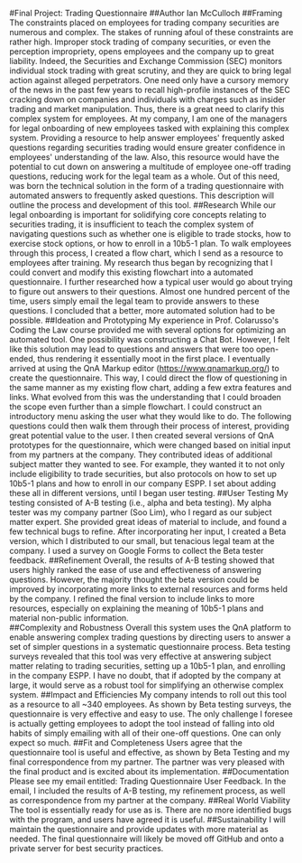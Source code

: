 #Final Project: Trading Questionnaire
##Author
Ian McCulloch
##Framing
The constraints placed on employees for trading company securities are numerous and complex. The stakes of running afoul of these constraints are rather high. Improper stock trading of company securities, or even the perception impropriety, opens employees and the company up to great liability. Indeed, the Securities and Exchange Commission (SEC) monitors individual stock trading with great scrutiny, and they are quick to bring legal action against alleged perpetrators. One need only have a cursory memory of the news in the past few years to recall high-profile instances of the SEC cracking down on companies and individuals with charges such as insider trading and market manipulation.
Thus, there is a great need to clarify this complex system for employees. At my company, I am one of the managers for legal onboarding of new employees tasked with explaining this complex system. Providing a resource to help answer employees' frequently asked questions regarding securities trading would ensure greater confidence in employees' understanding of the law. Also, this resource would have the potential to cut down on answering a multitude of employee one-off trading questions, reducing work for the legal team as a whole.
Out of this need, was born the technical solution in the form of a trading questionnaire with automated answers to frequently asked questions. This description will outline the process and development of this tool.
##Research
While our legal onboarding is important for solidifying core concepts relating to securities trading, it is insufficient to teach the complex system of navigating questions such as whether one is eligible to trade stocks, how to exercise stock options, or how to enroll in a 10b5-1 plan. To walk employees through this process, I created a flow chart, which I send as a resource to employees after training. My research thus began by recognizing that I could convert and modify this existing flowchart into a automated questionnaire. I further researched how a typical user would go about trying to figure out answers to their questions. Almost one hundred percent of the time, users simply email the legal team to provide answers to these questions. I concluded that a better, more automated solution had to be possible.
##Ideation and Prototyping
My experience in Prof. Colarusso's Coding the Law course provided me with several options for optimizing an automated tool. One possibility was constructing a Chat Bot. However, I felt like this solution may lead to questions and answers that were too open-ended, thus rendering it essentially moot in the first place. I eventually arrived at using the QnA Markup editor (https://www.qnamarkup.org/) to create the questionnaire. This way, I could direct the flow of questioning in the same manner as my existing flow chart, adding a few extra features and links. What evolved from this was the understanding that I could broaden the scope even further than a simple flowchart. I could construct an introductory menu asking the user what they would like to do. The following questions could then walk them through their process of interest, providing great potential value to the user. I then created several versions of QnA prototypes for the questionnaire, which were changed based on initial input from my partners at the company. They contributed ideas of additional subject matter they wanted to see. For example, they wanted it to not only include eligibility to trade securities, but also protocols on how to set up 10b5-1 plans and how to enroll in our company ESPP. I set about adding these all in different versions, until I began user testing.
##User Testing
My testing consisted of A-B testing (i.e., alpha and beta testing). My alpha tester was my company partner (Soo Lim), who I regard as our subject matter expert. She provided great ideas of material to include, and found a few technical bugs to refine. After incorporating her input, I created a Beta version, which I distributed to our small, but tenacious legal team at the company. I used a survey on Google Forms to collect the Beta tester feedback.
##Refinement
Overall, the results of A-B testing showed that users highly ranked the ease of use and effectiveness of answering questions. However, the majority thought the beta version could be improved by incorporating more links to external resources and forms held by the company. I refined the final version to include links to more resources, especially on explaining the meaning of 10b5-1 plans and material non-public information.  
##Complexity and Robustness
Overall this system uses the QnA platform to enable answering complex trading questions by directing users to answer a set of simpler questions in a systematic questionnaire process. Beta testing surveys revealed that this tool was very effective at answering subject matter relating to trading securities, setting up a 10b5-1 plan, and enrolling in the company ESPP. I have no doubt, that if adopted by the company at large, it would serve as a robust tool for simplifying an otherwise complex system.
##Impact and Efficiencies
My company intends to roll out this tool as a resource to all ~340 employees. As shown by Beta testing surveys, the questionnaire is very effective and easy to use. The only challenge I foresee is actually getting employees to adopt the tool instead of falling into old habits of simply emailing with all of their one-off questions. One can only expect so much.
##Fit and Completeness
Users agree that the questionnaire tool is useful and effective, as shown by Beta Testing and my final correspondence from my partner. The partner was very pleased with the final product and is excited about its implementation.
##Documentation
Please see my email entitled: Trading Questionnaire User Feedback. In the email, I included the results of A-B testing, my refinement process, as well as correspondence from my partner at the company.
##Real World Viability
The tool is essentially ready for use as is. There are no more identified bugs with the program, and users have agreed it is useful.
##Sustainability
I will maintain the questionnaire and provide updates with more material as needed. The final questionnaire will likely be moved off GitHub and onto a private server for best security practices.
